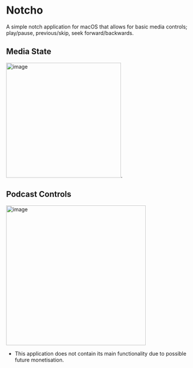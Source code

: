 # Notcho

A simple notch application for macOS that allows for basic media controls; play/pause, previous/skip, seek forward/backwards.

## Media State
<img width="311" alt="image" src="https://github.com/user-attachments/assets/25f1afef-b079-4872-bde7-8975b307a2b9" />.
## Podcast Controls
<img width="378" alt="image" src="https://github.com/user-attachments/assets/edc2ec8f-f1b2-4aa3-819b-8f5bab5d337a" />

* This application does not contain its main functionality due to possible future monetisation.

